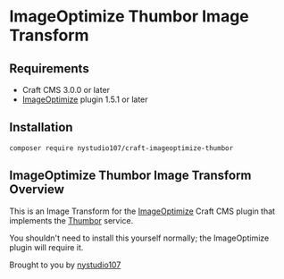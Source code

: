 # ImageOptimize Thumbor Image Transform

## Requirements

* Craft CMS 3.0.0 or later
* [ImageOptimize](https://github.com/nystudio107/craft-imageoptimize) plugin 1.5.1 or later

## Installation

```
composer require nystudio107/craft-imageoptimize-thumbor
```

## ImageOptimize Thumbor Image Transform Overview

This is an Image Transform for the [ImageOptimize](https://github.com/nystudio107/craft-imageoptimize) Craft CMS plugin that implements the [Thumbor](http://thumbor.org/) service.

You shouldn't need to install this yourself normally; the ImageOptimize plugin will require it.

Brought to you by [nystudio107](https://nystudio107.com)
